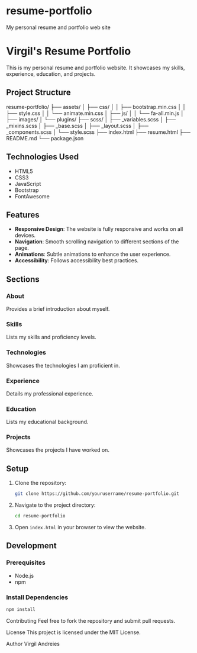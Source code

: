 # resume-portfolio

My personal resume and portfolio web site

# Virgil's Resume Portfolio

This is my personal resume and portfolio website. It showcases my skills, experience, education, and projects.

## Project Structure

resume-portfolio/ ├── assets/ │ ├── css/ │ │ ├── bootstrap.min.css │ │ ├── style.css │ │ └── animate.min.css │ ├── js/ │ │ └── fa-all.min.js │ ├── images/ │ └── plugins/ ├── scss/ │ ├── \_variables.scss │ ├── \_mixins.scss │ ├── \_base.scss │
├── \_layout.scss
│
├── \_components.scss
│
└── style.scss
├── index.html
├── resume.html
├── README.md
└── package.json

## Technologies Used

- HTML5
- CSS3
- JavaScript
- Bootstrap
- FontAwesome

## Features

- **Responsive Design**: The website is fully responsive and works on all devices.
- **Navigation**: Smooth scrolling navigation to different sections of the page.
- **Animations**: Subtle animations to enhance the user experience.
- **Accessibility**: Follows accessibility best practices.

## Sections

### About

Provides a brief introduction about myself.

### Skills

Lists my skills and proficiency levels.

### Technologies

Showcases the technologies I am proficient in.

### Experience

Details my professional experience.

### Education

Lists my educational background.

### Projects

Showcases the projects I have worked on.

## Setup

1. Clone the repository:
   ```bash
   git clone https://github.com/yourusername/resume-portfolio.git
   ```
2. Navigate to the project directory:
   ```bash
   cd resume-portfolio
   ```
3. Open `index.html` in your browser to view the website.

## Development

### Prerequisites

- Node.js
- npm

### Install Dependencies

```bash
npm install
```

Contributing
Feel free to fork the repository and submit pull requests.

License
This project is licensed under the MIT License.

Author
Virgil Andreies
